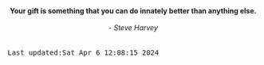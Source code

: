 
<div align="center"><b><span>Your gift is something that you can do innately better than anything else.</span></b><br><br><i> - Steve Harvey</i></div>
<br><br><kbd>Last updated:Sat Apr  6 12:08:15 2024</kbd>